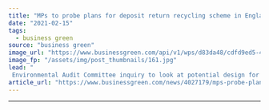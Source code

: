 ```yaml
---
title: "MPs to probe plans for deposit return recycling scheme in England"
date: "2021-02-15"
tags: 
  - business green
source: "business green"
image_url: "https://www.businessgreen.com/api/v1/wps/d83da48/cdfd9ed5-4e78-460a-924e-fb03ea082606/5/Reverse-Vending-Machine-185x114.jpg"
image_fp: "/assets/img/post_thumbnails/161.jpg"
lead: "
 Environmental Audit Committee inquiry to look at potential design for government's aim to implement a deposit return scheme in England in 2023 ..."
article_url: "https://www.businessgreen.com/news/4027179/mps-probe-plans-deposit-return-recycling-scheme-england"
---
```


---
